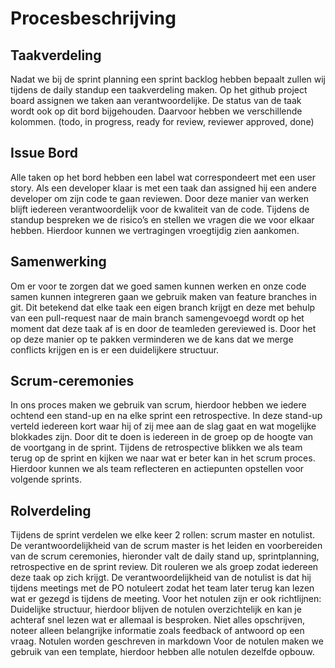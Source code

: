 # Procesbeschrijving

## Taakverdeling
Nadat we bij de sprint planning een sprint backlog hebben bepaalt zullen wij tijdens de daily standup een taakverdeling maken. Op het github project board assignen we taken aan verantwoordelijke. De status van de taak wordt ook op dit bord bijgehouden. Daarvoor hebben we verschillende kolommen. (todo, in progress, ready for review, reviewer approved, done)

## Issue Bord
Alle taken op het bord hebben een label wat correspondeert met een user story. 
Als een developer klaar is met een taak dan assigned hij een andere developer om zijn code te gaan reviewen. Door deze manier van werken blijft iedereen verantwoordelijk voor de kwaliteit van de code. Tijdens de standup bespreken we de risico’s en stellen we vragen die we voor elkaar hebben. Hierdoor kunnen we vertragingen vroegtijdig zien aankomen.

## Samenwerking
Om er voor te zorgen dat we goed samen kunnen werken en onze code samen kunnen integreren gaan we gebruik maken van feature branches in git. Dit betekend dat elke taak een eigen branch krijgt en deze met behulp van een pull-request naar de main branch samengevoegd wordt op het moment dat deze taak af is en door de teamleden gereviewed is. Door het op deze manier op te pakken verminderen we de kans dat we merge conflicts krijgen en is er een duidelijkere structuur.

## Scrum-ceremonies
In ons proces maken we gebruik van scrum, hierdoor hebben we iedere ochtend een stand-up en na elke sprint een retrospective. In deze stand-up verteld iedereen kort waar hij of zij mee aan de slag gaat en wat mogelijke blokkades zijn. Door dit te doen is iedereen in de groep op de hoogte van de voortgang in de sprint. Tijdens de retrospective blikken we als team terug op de sprint en kijken we naar wat er beter kan in het scrum proces. Hierdoor kunnen we als team reflecteren en actiepunten opstellen voor volgende sprints.

## Rolverdeling
Tijdens de sprint verdelen we elke keer 2 rollen: scrum master en notulist. De verantwoordelijkheid van de scrum master is het leiden en voorbereiden van de scrum ceremonies, hieronder valt de daily stand up, sprintplanning, retrospective en de sprint review. Dit rouleren we als groep zodat iedereen deze taak op zich krijgt.
De verantwoordelijkheid van de notulist is dat hij tijdens meetings met de PO notuleert zodat het team later terug kan lezen wat er gezegd is tijdens de meeting. Voor het notulen zijn er ook richtlijnen:
Duidelijke structuur, hierdoor blijven de notulen overzichtelijk en kan je achteraf snel lezen wat er allemaal is besproken.
Niet alles opschrijven, noteer alleen belangrijke informatie zoals feedback of antwoord op een vraag.
Notulen worden geschreven in markdown
Voor de notulen maken we gebruik van een template, hierdoor hebben alle notulen dezelfde opbouw.
